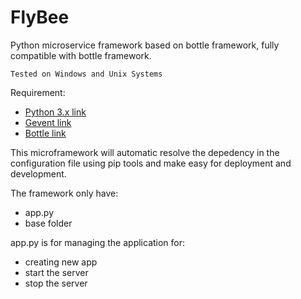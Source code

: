 # FlyBee
Python microservice framework based on bottle framework, fully compatible with bottle framework.

```
Tested on Windows and Unix Systems
```

Requirement:
- [Python 3.x link](https://python.org)
- [Gevent link](http://gevent.org)
- [Bottle link](https://bottlepy.org)

This microframework will automatic resolve the depedency in the configuration file using pip tools and make easy for deployment and development.

The framework only have:
- app.py
- base folder

app.py is for managing the application for:
- creating new app
- start the server
- stop the server
